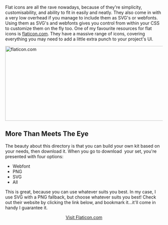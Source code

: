 Flat icons are all the rave nowadays, because of they're simplicity, customisability, and ability to fit in easily and neatly. They also come in with a very low overhead if you manage to include them as SVG's or webfonts. Using them as SVG's and webfonts gives you control from within your CSS to customize them on the fly too. One of my favourite resources for flat icons is <a href="http://www.flaticon.com/" target="_blank">flaticon.com</a>. They have a massive range of icons, covering everything you may need to add a little extra punch to your project's UI.

<img class="aligncenter size-full wp-image-442" alt="flaticon.com" src="http://www.callmenick.com/wp-content/uploads/2014/03/layout.jpg" width="720" height="240" />

<h2>More Than Meets The Eye</h2>

The beauty about this directory is that you can build your own kit based on your needs, then download it. When you go to download  your set, you're presented with four options:

<ul>
	<li>Webfont</li>
	<li>PNG</li>
	<li>SVG</li>
	<li>All</li>
</ul>

This is great, because you can use whatever suits you best. In my case, I use SVG with a PNG fallback, but choose whatever suits you best! Check out their website by clicking the link below, and bookmark it...it'll come in handy I guarantee it.

<p style="text-align: center;"><a class="nice-button view-demo" href="http://www.flaticon.com/" target="_blank">Visit Flaticon.com</a></p>